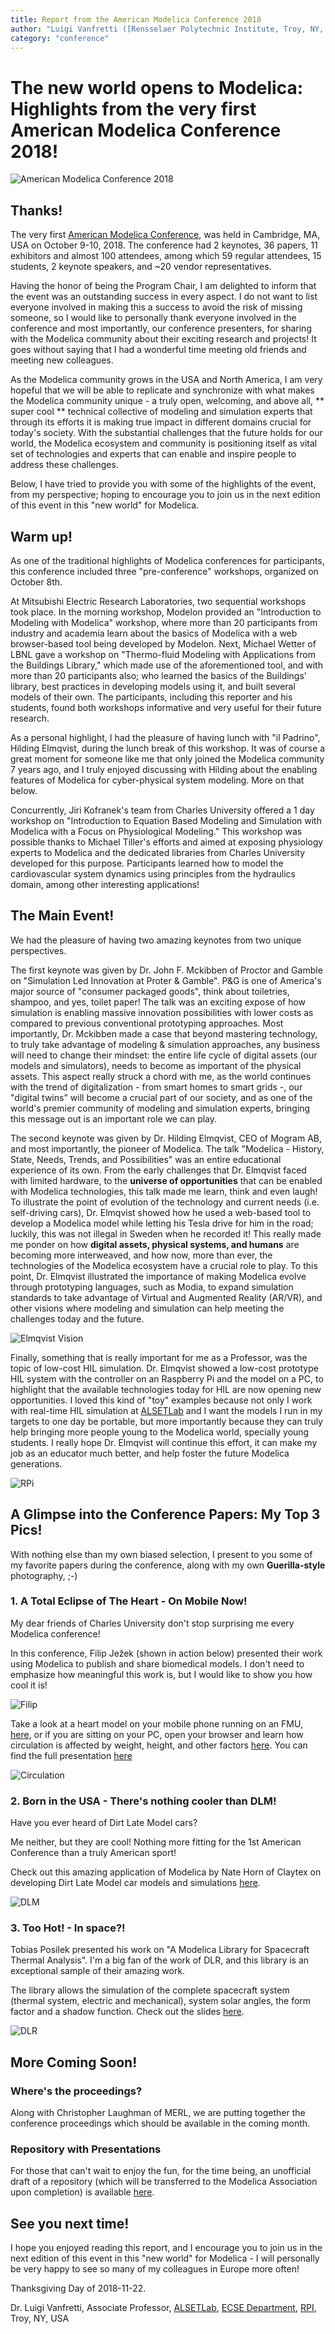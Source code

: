 ```yaml
---
title: Report from the American Modelica Conference 2018
author: "Luigi Vanfretti ([Rensselaer Polytechnic Institute, Troy, NY, USA](https://alsetlab.github.io/))"
category: "conference"
---
```


# The new world opens to Modelica: Highlights from the very first **American Modelica Conference 2018!**

![American Modelica Conference 2018](AMCONF_2018.png 'American Modelica Conference 2018')

## Thanks!

The very first
[American Modelica Conference](https://www.modelica.org/events/modelica2018Americas), was
held in Cambridge, MA, USA on October 9-10, 2018. The conference had 2 keynotes, 36 papers, 11 exhibitors and almost 100 attendees, among which 59 regular attendees, 15 students, 2 keynote speakers, and ~20 vendor representatives.

Having the honor of being the Program Chair, I am delighted to inform that the event was an outstanding success in every aspect. I do not want to list everyone involved in making this a success to avoid the risk of missing someone, so I would like to personally thank everyone involved in the conference and most importantly, our conference presenters, for sharing with the Modelica community about their exciting research and projects! It goes without saying that I had a wonderful time meeting old friends and meeting new colleagues.

As the Modelica community grows in the USA and North America, I am very hopeful that we will be able to replicate and synchronize with what makes the Modelica community unique - a truly open, welcoming, and above all, ** super cool ** technical collective of modeling and simulation experts that through its efforts it is making true impact in different domains crucial for today's society. With the substantial challenges that the future holds for our world, the Modelica ecosystem and community is positioning itself as vital set of technologies and experts that can enable and inspire people to address these challenges.

Below, I have tried to provide you with some of the highlights of the event, from my perspective; hoping to encourage you to join us in the next edition of this event in this "new world" for Modelica.

## Warm up!
As one of the traditional highlights of Modelica conferences for participants, this conference included three "pre-conference" workshops, organized on October 8th.

At Mitsubishi Electric Research Laboratories, two sequential workshops took place. In the morning workshop, Modelon provided an "Introduction to Modeling with Modelica" workshop, where more than 20 participants from industry and academia learn about the basics of Modelica with a web browser-based tool being developed by Modelon. Next, Michael Wetter of LBNL gave a workshop on "Thermo-fluid Modeling with Applications from the Buildings Library," which made use of the aforementioned tool, and with more than 20 participants also; who learned the basics of the Buildings' library, best practices in developing models using it, and built several models of their own. The participants, including this reporter and his students, found both workshops informative and very useful for their future research.

As a personal highlight, I had the pleasure of having lunch with "il Padrino", Hilding Elmqvist, during the lunch break of this workshop. It was of course a great moment for someone like me that only joined the Modelica community 7 years ago, and I truly enjoyed discussing with Hilding about the enabling features of Modelica for cyber-physical system modeling. More on that below.

Concurrently, Jiri Kofranek's team from Charles University offered a 1 day workshop on "Introduction to Equation Based Modeling and Simulation with Modelica with a Focus on Physiological Modeling." This workshop was possible thanks to Michael Tiller's efforts and aimed at exposing physiology experts to Modelica and the dedicated libraries from Charles University developed for this purpose. Participants learned how to model the cardiovascular system dynamics using principles from the hydraulics domain, among other interesting applications!

## The Main Event!
We had the pleasure of having two amazing keynotes from two unique perspectives.

The first keynote was given by Dr. John F. Mckibben of Proctor and Gamble on "Simulation Led Innovation at Proter & Gamble". P&G is one of America's major source of "consumer packaged goods", think about toiletries, shampoo, and yes, toilet paper!
The talk was an exciting expose of how simulation is enabling massive innovation possibilities with lower costs as compared to previous conventional prototyping approaches. Most importantly, Dr. Mckibben made a case that beyond mastering technology, to truly take advantage of modeling & simulation approaches, any business will need to change their mindset: the entire life cycle of digital assets (our models and simulators), needs to become as important of the physical assets. This aspect really struck a chord with me, as the world continues with the trend of digitalization - from smart homes to smart grids -, our "digital twins" will become a crucial part of our society, and as one of the world's premier community of modeling and simulation experts, bringing this message out is an important role we can play.

The second keynote was given by Dr. Hilding Elmqvist, CEO of Mogram AB, and most importantly, the pioneer of Modelica. The talk "Modelica - History, State, Needs, Trends, and Possibilities" was an entire educational experience of its own. From the early challenges that Dr. Elmqvist faced with limited hardware, to the **universe of opportunities** that can be enabled with Modelica technologies, this talk made me learn, think and even laugh! To illustrate the point of evolution of the technology and current needs (i.e. self-driving cars), Dr. Elmqvist showed how he used a web-based tool to develop a Modelica model while letting his Tesla drive for him in the road; luckily, this was not illegal in Sweden when he recorded it!
This really made me ponder on how **digital assets, physical systems, and humans** are becoming more interweaved, and how now, more than ever, the technologies of the Modelica ecosystem have a crucial role to play. To this point, Dr. Elmqvist illustrated the importance of making Modelica evolve through prototyping languages, such as Modia, to expand simulation standards to take advantage of Virtual and Augmented Reality (AR/VR), and other visions where modeling and simulation can help meeting the challenges today and the future.

![Elmqvist Vision](amconf_03.png 'Elmqvist Vision')

Finally, something that is really important for me as a Professor, was the topic of low-cost HIL simulation. Dr. Elmqvist showed a low-cost prototype HIL system with the controller on an Raspberry Pi and the model on a PC, to highlight that the available technologies today for HIL are now opening new opportunities. I loved this kind of "toy" examples because not only I work with real-time HIL simulation at [ALSETLab](https://alsetlab.github.io/lab/) and I want the models I run in my targets to one day be portable, but more importantly because they can truly help bringing more people young to the Modelica world, specially young students. I really hope Dr. Elmqvist will continue this effort, it can make my job as an educator much better, and help foster the future Modelica generations.

![RPi](amconf_01.png 'RPi')

## A Glimpse into the Conference Papers: My Top 3 Pics!
With nothing else than my own biased selection, I present to you some of my favorite papers during the conference, along with my own **Guerilla-style** photography, ;-)

### 1. A Total Eclipse of The Heart - On Mobile Now!
My dear friends of Charles University don't stop surprising me every Modelica conference!

In this conference, Filip Ježek (shown in action below) presented their work using Modelica to publish and share biomedical models. I don't need to emphasize how meaningful this work is, but I would like to show you how cool it is!

![Filip](amconf_02.png 'Filip')

Take a look at a heart model on your mobile phone running on an FMU, [here](http://physiomodelling.com/mobile.html), or if you are sitting on your PC, open your browser and learn how circulation is affected by weight, height, and other factors [here](http://physiomodelling.com/circulation/). You can find the full presentation [here](https://github.com/ALSETLab/2018_American_Modelica_Conference/raw/master/FullPaper/Modelica2018US_Presentations_21.pdf)

![Circulation](amconf_01.gif 'Circulation')

### 2. Born in the USA - There's nothing cooler than DLM!
Have you ever heard of Dirt Late Model cars?

Me neither, but they are cool! Nothing more fitting for the 1st American Conference than a truly American sport!

Check out this amazing application of Modelica by Nate Horn of Claytex on developing Dirt Late Model car models and simulations [here](https://github.com/ALSETLab/2018_American_Modelica_Conference/blob/master/FullPaper/Modelica2018US_Presentations_27.pdf).

![DLM](amconf_02.gif 'DLM')

### 3. Too Hot! - In space?!
Tobias Posilek presented his work on "A Modelica Library for Spacecraft Thermal Analysis". I'm a big fan of the work of DLR, and this library is an exceptional sample of their amazing work.

The library allows the simulation of the complete spacecraft system (thermal system, electric and mechanical), system solar angles, the form factor and a shadow function. Check out the slides [here](https://github.com/ALSETLab/2018_American_Modelica_Conference/blob/master/FullPaper/Modelica2018US_Presentations_24.pdf).

![DLR](amconf_03.gif 'DLR')

## More Coming Soon!

### Where's the proceedings?
Along with Christopher Laughman of MERL, we are putting together the conference proceedings which should be available in the coming month.

### Repository with Presentations
For those that can't wait to enjoy the fun, for the time being, an unofficial draft of a repository (which will be transferred to the Modelica Association upon completion) is available [here](https://github.com/ALSETLab/2018_American_Modelica_Conference).

## See you next time!
I hope you enjoyed reading this report, and I encourage you to join us in the next edition of this event in this "new world" for Modelica - I will personally be very happy to see so many of my colleagues in Europe more often!

Thanksgiving Day of 2018-11-22.

Dr. Luigi Vanfretti,
Associate Professor, [ALSETLab](http://alsetlab.com),
[ECSE Department](https://ecse.rpi.edu),
[RPI](http://www.rpi.edu), Troy, NY, USA
